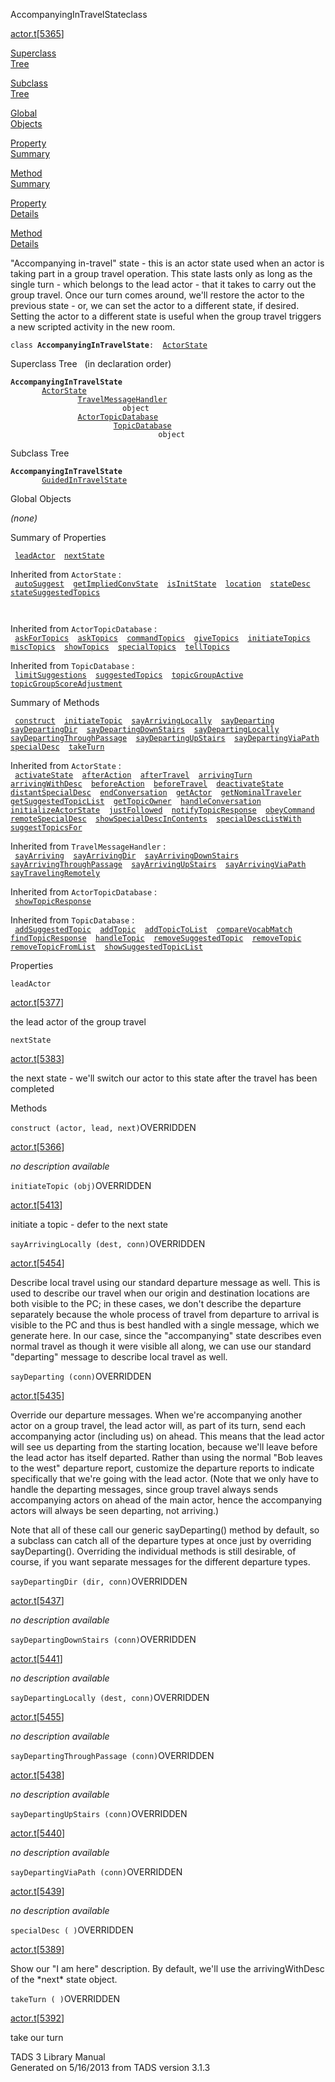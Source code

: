 <span class="title">AccompanyingInTravelState</span><span class="type">class</span>

[actor.t](../file/actor.t.html)\[[5365](../source/actor.t.html#5365)\]

[Superclass  
Tree](#_SuperClassTree_)

[Subclass  
Tree](#_SubClassTree_)

[Global  
Objects](#_ObjectSummary_)

[Property  
Summary](#_PropSummary_)

[Method  
Summary](#_MethodSummary_)

[Property  
Details](#_Properties_)

[Method  
Details](#_Methods_)

<div class="fdesc">

"Accompanying in-travel" state - this is an actor state used when an
actor is taking part in a group travel operation. This state lasts only
as long as the single turn - which belongs to the lead actor - that it
takes to carry out the group travel. Once our turn comes around, we'll
restore the actor to the previous state - or, we can set the actor to a
different state, if desired. Setting the actor to a different state is
useful when the group travel triggers a new scripted activity in the new
room.

`class `**`AccompanyingInTravelState`**` :   `[`ActorState`](../object/ActorState.html)

</div>

<span id="_SuperClassTree_"></span>

<div class="mjhd">

<span class="hdln">Superclass Tree</span>   (in declaration order)

</div>

**`AccompanyingInTravelState`**  
`         `[`ActorState`](../object/ActorState.html)  
`                 `[`TravelMessageHandler`](../object/TravelMessageHandler.html)  
`                         object`  
`                 `[`ActorTopicDatabase`](../object/ActorTopicDatabase.html)  
`                         `[`TopicDatabase`](../object/TopicDatabase.html)  
`                                 object`  
<span id="_SubClassTree_"></span>

<div class="mjhd">

<span class="hdln">Subclass Tree</span>  

</div>

**`AccompanyingInTravelState`**  
`         `[`GuidedInTravelState`](../object/GuidedInTravelState.html)  
<span id="_ObjectSummary_"></span>

<div class="mjhd">

<span class="hdln">Global Objects</span>  

</div>

*(none)* <span id="_PropSummary_"></span>

<div class="mjhd">

<span class="hdln">Summary of Properties</span>  

</div>

` `[`leadActor`](#leadActor)`  `[`nextState`](#nextState)`  `

Inherited from `ActorState` :  
` `[`autoSuggest`](../object/ActorState.html#autoSuggest)`  `[`getImpliedConvState`](../object/ActorState.html#getImpliedConvState)`  `[`isInitState`](../object/ActorState.html#isInitState)`  `[`location`](../object/ActorState.html#location)`  `[`stateDesc`](../object/ActorState.html#stateDesc)`  `[`stateSuggestedTopics`](../object/ActorState.html#stateSuggestedTopics)`  `

` `

Inherited from `ActorTopicDatabase` :  
` `[`askForTopics`](../object/ActorTopicDatabase.html#askForTopics)`  `[`askTopics`](../object/ActorTopicDatabase.html#askTopics)`  `[`commandTopics`](../object/ActorTopicDatabase.html#commandTopics)`  `[`giveTopics`](../object/ActorTopicDatabase.html#giveTopics)`  `[`initiateTopics`](../object/ActorTopicDatabase.html#initiateTopics)`  `[`miscTopics`](../object/ActorTopicDatabase.html#miscTopics)`  `[`showTopics`](../object/ActorTopicDatabase.html#showTopics)`  `[`specialTopics`](../object/ActorTopicDatabase.html#specialTopics)`  `[`tellTopics`](../object/ActorTopicDatabase.html#tellTopics)`  `

Inherited from `TopicDatabase` :  
` `[`limitSuggestions`](../object/TopicDatabase.html#limitSuggestions)`  `[`suggestedTopics`](../object/TopicDatabase.html#suggestedTopics)`  `[`topicGroupActive`](../object/TopicDatabase.html#topicGroupActive)`  `[`topicGroupScoreAdjustment`](../object/TopicDatabase.html#topicGroupScoreAdjustment)`  `

<span id="_MethodSummary_"></span>

<div class="mjhd">

<span class="hdln">Summary of Methods</span>  

</div>

` `[`construct`](#construct)`  `[`initiateTopic`](#initiateTopic)`  `[`sayArrivingLocally`](#sayArrivingLocally)`  `[`sayDeparting`](#sayDeparting)`  `[`sayDepartingDir`](#sayDepartingDir)`  `[`sayDepartingDownStairs`](#sayDepartingDownStairs)`  `[`sayDepartingLocally`](#sayDepartingLocally)`  `[`sayDepartingThroughPassage`](#sayDepartingThroughPassage)`  `[`sayDepartingUpStairs`](#sayDepartingUpStairs)`  `[`sayDepartingViaPath`](#sayDepartingViaPath)`  `[`specialDesc`](#specialDesc)`  `[`takeTurn`](#takeTurn)`  `

Inherited from `ActorState` :  
` `[`activateState`](../object/ActorState.html#activateState)`  `[`afterAction`](../object/ActorState.html#afterAction)`  `[`afterTravel`](../object/ActorState.html#afterTravel)`  `[`arrivingTurn`](../object/ActorState.html#arrivingTurn)`  `[`arrivingWithDesc`](../object/ActorState.html#arrivingWithDesc)`  `[`beforeAction`](../object/ActorState.html#beforeAction)`  `[`beforeTravel`](../object/ActorState.html#beforeTravel)`  `[`deactivateState`](../object/ActorState.html#deactivateState)`  `[`distantSpecialDesc`](../object/ActorState.html#distantSpecialDesc)`  `[`endConversation`](../object/ActorState.html#endConversation)`  `[`getActor`](../object/ActorState.html#getActor)`  `[`getNominalTraveler`](../object/ActorState.html#getNominalTraveler)`  `[`getSuggestedTopicList`](../object/ActorState.html#getSuggestedTopicList)`  `[`getTopicOwner`](../object/ActorState.html#getTopicOwner)`  `[`handleConversation`](../object/ActorState.html#handleConversation)`  `[`initializeActorState`](../object/ActorState.html#initializeActorState)`  `[`justFollowed`](../object/ActorState.html#justFollowed)`  `[`notifyTopicResponse`](../object/ActorState.html#notifyTopicResponse)`  `[`obeyCommand`](../object/ActorState.html#obeyCommand)`  `[`remoteSpecialDesc`](../object/ActorState.html#remoteSpecialDesc)`  `[`showSpecialDescInContents`](../object/ActorState.html#showSpecialDescInContents)`  `[`specialDescListWith`](../object/ActorState.html#specialDescListWith)`  `[`suggestTopicsFor`](../object/ActorState.html#suggestTopicsFor)`  `

Inherited from `TravelMessageHandler` :  
` `[`sayArriving`](../object/TravelMessageHandler.html#sayArriving)`  `[`sayArrivingDir`](../object/TravelMessageHandler.html#sayArrivingDir)`  `[`sayArrivingDownStairs`](../object/TravelMessageHandler.html#sayArrivingDownStairs)`  `[`sayArrivingThroughPassage`](../object/TravelMessageHandler.html#sayArrivingThroughPassage)`  `[`sayArrivingUpStairs`](../object/TravelMessageHandler.html#sayArrivingUpStairs)`  `[`sayArrivingViaPath`](../object/TravelMessageHandler.html#sayArrivingViaPath)`  `[`sayTravelingRemotely`](../object/TravelMessageHandler.html#sayTravelingRemotely)`  `

Inherited from `ActorTopicDatabase` :  
` `[`showTopicResponse`](../object/ActorTopicDatabase.html#showTopicResponse)`  `

Inherited from `TopicDatabase` :  
` `[`addSuggestedTopic`](../object/TopicDatabase.html#addSuggestedTopic)`  `[`addTopic`](../object/TopicDatabase.html#addTopic)`  `[`addTopicToList`](../object/TopicDatabase.html#addTopicToList)`  `[`compareVocabMatch`](../object/TopicDatabase.html#compareVocabMatch)`  `[`findTopicResponse`](../object/TopicDatabase.html#findTopicResponse)`  `[`handleTopic`](../object/TopicDatabase.html#handleTopic)`  `[`removeSuggestedTopic`](../object/TopicDatabase.html#removeSuggestedTopic)`  `[`removeTopic`](../object/TopicDatabase.html#removeTopic)`  `[`removeTopicFromList`](../object/TopicDatabase.html#removeTopicFromList)`  `[`showSuggestedTopicList`](../object/TopicDatabase.html#showSuggestedTopicList)`  `

<span id="_Properties_"></span>

<div class="mjhd">

<span class="hdln">Properties</span>  

</div>

<span id="leadActor"></span>

`leadActor`

[actor.t](../file/actor.t.html)\[[5377](../source/actor.t.html#5377)\]

<div class="desc">

the lead actor of the group travel

</div>

<span id="nextState"></span>

`nextState`

[actor.t](../file/actor.t.html)\[[5383](../source/actor.t.html#5383)\]

<div class="desc">

the next state - we'll switch our actor to this state after the travel
has been completed

</div>

<span id="_Methods_"></span>

<div class="mjhd">

<span class="hdln">Methods</span>  

</div>

<span id="construct"></span>

`construct (actor, lead, next)`<span class="rem">OVERRIDDEN</span>

[actor.t](../file/actor.t.html)\[[5366](../source/actor.t.html#5366)\]

<div class="desc">

*no description available*

</div>

<span id="initiateTopic"></span>

`initiateTopic (obj)`<span class="rem">OVERRIDDEN</span>

[actor.t](../file/actor.t.html)\[[5413](../source/actor.t.html#5413)\]

<div class="desc">

initiate a topic - defer to the next state

</div>

<span id="sayArrivingLocally"></span>

`sayArrivingLocally (dest, conn)`<span class="rem">OVERRIDDEN</span>

[actor.t](../file/actor.t.html)\[[5454](../source/actor.t.html#5454)\]

<div class="desc">

Describe local travel using our standard departure message as well. This
is used to describe our travel when our origin and destination locations
are both visible to the PC; in these cases, we don't describe the
departure separately because the whole process of travel from departure
to arrival is visible to the PC and thus is best handled with a single
message, which we generate here. In our case, since the "accompanying"
state describes even normal travel as though it were visible all along,
we can use our standard "departing" message to describe local travel as
well.

</div>

<span id="sayDeparting"></span>

`sayDeparting (conn)`<span class="rem">OVERRIDDEN</span>

[actor.t](../file/actor.t.html)\[[5435](../source/actor.t.html#5435)\]

<div class="desc">

Override our departure messages. When we're accompanying another actor
on a group travel, the lead actor will, as part of its turn, send each
accompanying actor (including us) on ahead. This means that the lead
actor will see us departing from the starting location, because we'll
leave before the lead actor has itself departed. Rather than using the
normal "Bob leaves to the west" departure report, customize the
departure reports to indicate specifically that we're going with the
lead actor. (Note that we only have to handle the departing messages,
since group travel always sends accompanying actors on ahead of the main
actor, hence the accompanying actors will always be seen departing, not
arriving.)

Note that all of these call our generic sayDeparting() method by
default, so a subclass can catch all of the departure types at once just
by overriding sayDeparting(). Overriding the individual methods is still
desirable, of course, if you want separate messages for the different
departure types.

</div>

<span id="sayDepartingDir"></span>

`sayDepartingDir (dir, conn)`<span class="rem">OVERRIDDEN</span>

[actor.t](../file/actor.t.html)\[[5437](../source/actor.t.html#5437)\]

<div class="desc">

*no description available*

</div>

<span id="sayDepartingDownStairs"></span>

`sayDepartingDownStairs (conn)`<span class="rem">OVERRIDDEN</span>

[actor.t](../file/actor.t.html)\[[5441](../source/actor.t.html#5441)\]

<div class="desc">

*no description available*

</div>

<span id="sayDepartingLocally"></span>

`sayDepartingLocally (dest, conn)`<span class="rem">OVERRIDDEN</span>

[actor.t](../file/actor.t.html)\[[5455](../source/actor.t.html#5455)\]

<div class="desc">

*no description available*

</div>

<span id="sayDepartingThroughPassage"></span>

`sayDepartingThroughPassage (conn)`<span class="rem">OVERRIDDEN</span>

[actor.t](../file/actor.t.html)\[[5438](../source/actor.t.html#5438)\]

<div class="desc">

*no description available*

</div>

<span id="sayDepartingUpStairs"></span>

`sayDepartingUpStairs (conn)`<span class="rem">OVERRIDDEN</span>

[actor.t](../file/actor.t.html)\[[5440](../source/actor.t.html#5440)\]

<div class="desc">

*no description available*

</div>

<span id="sayDepartingViaPath"></span>

`sayDepartingViaPath (conn)`<span class="rem">OVERRIDDEN</span>

[actor.t](../file/actor.t.html)\[[5439](../source/actor.t.html#5439)\]

<div class="desc">

*no description available*

</div>

<span id="specialDesc"></span>

`specialDesc ( )`<span class="rem">OVERRIDDEN</span>

[actor.t](../file/actor.t.html)\[[5389](../source/actor.t.html#5389)\]

<div class="desc">

Show our "I am here" description. By default, we'll use the
arrivingWithDesc of the \*next\* state object.

</div>

<span id="takeTurn"></span>

`takeTurn ( )`<span class="rem">OVERRIDDEN</span>

[actor.t](../file/actor.t.html)\[[5392](../source/actor.t.html#5392)\]

<div class="desc">

take our turn

</div>

<div class="ftr">

TADS 3 Library Manual  
Generated on 5/16/2013 from TADS version 3.1.3

</div>
